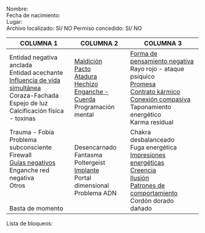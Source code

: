 Nombre:<br>
Fecha de nacimiento:<br>
Lugar:<br>
Archivo localizado: SI/ NO
Permiso concedido: SI/ NO

| COLUMNA 1                                                                                                                                           | COLUMNA 2                                                                                 | COLUMNA 3                                                                                                                                                      |
|-----------------------------------------------------------------------------------------------------------------------------------------------------|-------------------------------------------------------------------------------------------|----------------------------------------------------------------------------------------------------------------------------------------------------------------|
| Entidad negativa anclada<br>Entidad acechante<br>[Influencia de vida simultánea](/peticiones/vida-simultanea.md)<br>Coraza-Fachada<br>Espejo de luz<br>Calcificación física - toxinas | [Maldición](/peticiones/maldicion.md)<br>[Pacto](/peticiones/pacto.md)<br>[Atadura](/peticiones/atadura.md)<br>[Hechizo](/peticiones/hechizo.md)<br>[Enganche - Cuerda](/peticiones/enganche.md)<br>Programación mental     | [Forma de pensamiento negativa](/peticiones/forma-pensamiento-negativa.md)<br>Rayo rojo - ataque psíquico<br>[Promesa](/peticiones/promesa.md)<br>[Contrato kármico](/peticiones/contrato-karmico.md)<br>[Conexión compasiva](/peticiones/conexion-compasiva.md)<br>Taponamiento energético<br>Karma residual |
| Trauma - Fobia<br>Problema subconsciente<br>Firewall<br>[Guías negativos](/peticiones/guias.md)<br>Enganche red negativa<br>Otros<br><br><br>Basta de momento               | Desencarnado<br>Fantasma<br>Poltergeist<br>[Implante](/peticiones/implante.md)<br>Portal dimensional<br>Problema ADN | Chakra desbalanceado<br>Fuga energética<br>[Impresiones energéticas](/peticiones/impresion.md)<br>[Creencia](/peticiones/creencia.md)<br>[Ilusión](/peticiones/ilusion.md)<br>[Patrones de comportamiento](/peticiones/patrones.md)<br>Cordón dorado dañado                                      |                                   |


Lista de bloqueos:

